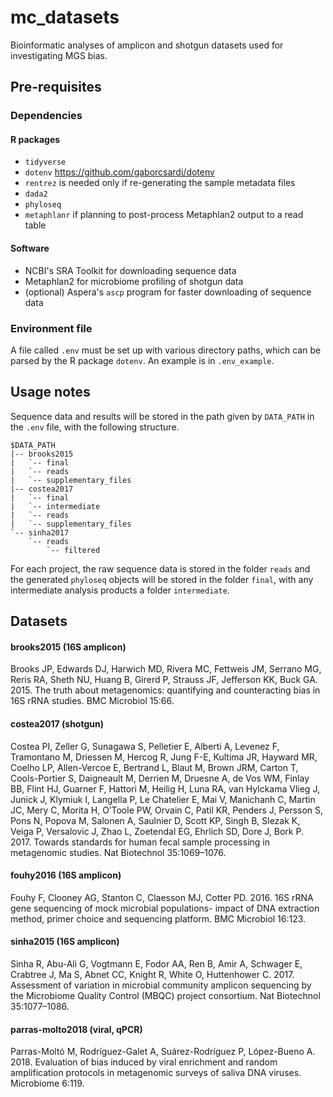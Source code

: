 # mc_datasets

Bioinformatic analyses of amplicon and shotgun datasets used for investigating
MGS bias.

## Pre-requisites

### Dependencies

#### R packages

* `tidyverse`
* `dotenv` <https://github.com/gaborcsardi/dotenv>
* `rentrez` is needed only if re-generating the sample metadata files
* `dada2`
* `phyloseq`
* `metaphlanr` if planning to post-process Metaphlan2 output to a read table

#### Software

* NCBI's SRA Toolkit for downloading sequence data
* Metaphlan2 for microbiome profiling of shotgun data
* (optional) Aspera's `ascp` program for faster downloading of sequence data

### Environment file

A file called `.env` must be set up with various directory paths, which can be
parsed by the R package `dotenv`. An example is in `.env_example`.

## Usage notes

Sequence data and results will be stored in the path given by `DATA_PATH` in
the `.env` file, with the following structure.
```
$DATA_PATH
|-- brooks2015
|   `-- final
|   `-- reads
|   `-- supplementary_files
|-- costea2017
|   `-- final
|   `-- intermediate
|   `-- reads
|   `-- supplementary_files
`-- sinha2017
    `-- reads
        `-- filtered
```
For each project, the raw sequence data is stored in the folder `reads` and the
generated `phyloseq` objects will be stored in the folder `final`, with any
intermediate analysis products a folder `intermediate`.


## Datasets

#### brooks2015 (16S amplicon)

Brooks JP, Edwards DJ, Harwich MD, Rivera MC, Fettweis JM, Serrano MG, Reris
RA, Sheth NU, Huang B, Girerd P, Strauss JF, Jefferson KK, Buck GA. 2015. The
truth about metagenomics: quantifying and counteracting bias in 16S rRNA
studies. BMC Microbiol 15:66.

#### costea2017 (shotgun)

Costea PI, Zeller G, Sunagawa S, Pelletier E, Alberti A, Levenez F, Tramontano
M, Driessen M, Hercog R, Jung F-E, Kultima JR, Hayward MR, Coelho LP,
Allen-Vercoe E, Bertrand L, Blaut M, Brown JRM, Carton T, Cools-Portier S,
Daigneault M, Derrien M, Druesne A, de Vos WM, Finlay BB, Flint HJ, Guarner F,
Hattori M, Heilig H, Luna RA, van Hylckama Vlieg J, Junick J, Klymiuk I,
Langella P, Le Chatelier E, Mai V, Manichanh C, Martin JC, Mery C, Morita H,
O’Toole PW, Orvain C, Patil KR, Penders J, Persson S, Pons N, Popova M, Salonen
A, Saulnier D, Scott KP, Singh B, Slezak K, Veiga P, Versalovic J, Zhao L,
Zoetendal EG, Ehrlich SD, Dore J, Bork P. 2017. Towards standards for human
fecal sample processing in metagenomic studies. Nat Biotechnol 35:1069–1076.

#### fouhy2016 (16S amplicon)

Fouhy F, Clooney AG, Stanton C, Claesson MJ, Cotter PD. 2016. 16S rRNA gene
sequencing of mock microbial populations- impact of DNA extraction method,
primer choice and sequencing platform. BMC Microbiol 16:123.

#### sinha2015 (16S amplicon)

Sinha R, Abu-Ali G, Vogtmann E, Fodor AA, Ren B, Amir A, Schwager E, Crabtree
J, Ma S, Abnet CC, Knight R, White O, Huttenhower C. 2017. Assessment of
variation in microbial community amplicon sequencing by the Microbiome Quality
Control (MBQC) project consortium. Nat Biotechnol 35:1077–1086.

#### parras-molto2018 (viral, qPCR)

Parras-Moltó M, Rodríguez-Galet A, Suárez-Rodríguez P, López-Bueno A. 2018.
Evaluation of bias induced by viral enrichment and random amplification
protocols in metagenomic surveys of saliva DNA viruses. Microbiome 6:119.
